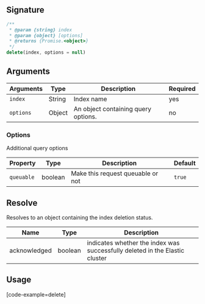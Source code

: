 ## Signature

``` javascript
/**
 * @param {string} index
 * @param {object} [options]
 * @returns {Promise.<object>}
 */
delete(index, options = null)
```

## Arguments

| Arguments     | Type        | Description              | Required 
|---------------|-------------|--------------------------|-----------
| ``index``     | String      | Index name               | yes
| ``options``   | Object      | An object containing query options. | no

### __Options__

Additional query options

| Property | Type    | Description                       | Default |
| -------- | ------- | --------------------------------- | ------- |
| `queuable` | boolean | Make this request queuable or not | `true`    |

## Resolve

Resolves to an object containing the index deletion status.

| Name | Type | Description
|------|------|-------------
| acknowledged | boolean | indicates whether the index was successfully deleted in the Elastic cluster

## Usage

[code-example=delete]
